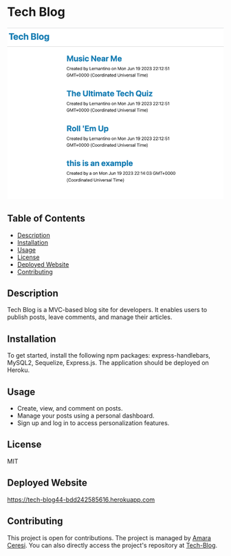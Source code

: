 # Tech Blog

![Tech Blog](./screenshot.png)


## Table of Contents
- [Description](#description)
- [Installation](#installation)
- [Usage](#usage)
- [License](#license)
- [Deployed Website](#deployed)
- [Contributing](#contributing)

## Description
Tech Blog is a MVC-based blog site for developers. It enables users to publish posts, leave comments, and manage their articles.

## Installation
To get started, install the following npm packages: express-handlebars, MySQL2, Sequelize, Express.js. The application should be deployed on Heroku.

## Usage
- Create, view, and comment on posts.
- Manage your posts using a personal dashboard.
- Sign up and log in to access personalization features.

## License
MIT

## Deployed Website
https://tech-blog44-bdd242585616.herokuapp.com

## Contributing
This project is open for contributions. The project is managed by [Amara Ceresi](https://github.com/amaraceresi). You can also directly access the project's repository at [Tech-Blog](https://github.com/amaraceresi/tech-blog).

